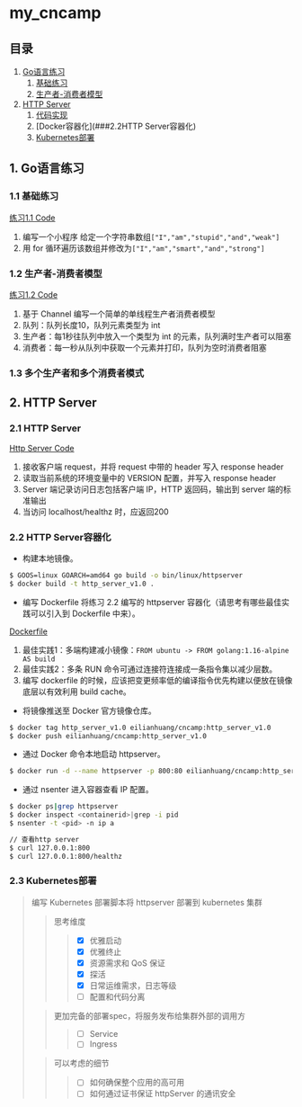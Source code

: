 # my_cncamp

## 目录
1. [Go语言练习](##1.Go语言练习)  
   1. [基础练习](###1.1基础练习)  
   2. [生产者-消费者模型](###1.2生产者-消费者模型)  
2. [HTTP Server](##2.HTTPServer)
   1. [代码实现](###2.1HTTPServer)
   2. [Docker容器化](###2.2HTTP Server容器化)
   3. [Kubernetes部署](#23-kubernetes部署)

## 1. Go语言练习

### 1.1 基础练习

[练习1.1 Code](practice_1_1/main.go)

1. 编写一个小程序 给定一个字符串数组`["I","am","stupid","and","weak"]` 
2. 用 for 循环遍历该数组并修改为`["I","am","smart","and","strong"]`

### 1.2 生产者-消费者模型

[练习1.2 Code](practice_1_2/main.go)

1. 基于 Channel 编写一个简单的单线程生产者消费者模型
2. 队列：队列长度10，队列元素类型为 int
3. 生产者：每1秒往队列中放入一个类型为 int 的元素，队列满时生产者可以阻塞
4. 消费者：每一秒从队列中获取一个元素并打印，队列为空时消费者阻塞

### 1.3 多个生产者和多个消费者模式

## 2. HTTP Server

### 2.1 HTTP Server

[Http Server Code](http_server/main.go)

1. 接收客户端 request，并将 request 中带的 header 写入 response header
2. 读取当前系统的环境变量中的 VERSION 配置，并写入 response header
3. Server 端记录访问日志包括客户端 IP，HTTP 返回码，输出到 server 端的标准输出
4. 当访问 localhost/healthz 时，应返回200

### 2.2 HTTP Server容器化

- 构建本地镜像。

```bash
$ GOOS=linux GOARCH=amd64 go build -o bin/linux/httpserver
$ docker build -t http_server_v1.0 .
```

- 编写 Dockerfile 将练习 2.2 编写的 httpserver 容器化（请思考有哪些最佳实践可以引入到 Dockerfile 中来）。

[Dockerfile](http_server/Dockerfile)

1. 最佳实践1：多端构建减小镜像：`FROM ubuntu -> FROM golang:1.16-alpine AS build`
2. 最佳实践2：多条 RUN 命令可通过连接符连接成一条指令集以减少层数。
3. 编写 dockerfile 的时候，应该把变更频率低的编译指令优先构建以便放在镜像底层以有效利用 build cache。

- 将镜像推送至 Docker 官方镜像仓库。

```bash
$ docker tag http_server_v1.0 eilianhuang/cncamp:http_server_v1.0
$ docker push eilianhuang/cncamp:http_server_v1.0
```

- 通过 Docker 命令本地启动 httpserver。

```bash
$ docker run -d --name httpserver -p 800:80 eilianhuang/cncamp:http_server_v1.0
```

- 通过 nsenter 进入容器查看 IP 配置。

```bash
$ docker ps|grep httpserver
$ docker inspect <containerid>|grep -i pid
$ nsenter -t <pid> -n ip a

// 查看http server
$ curl 127.0.0.1:800
$ curl 127.0.0.1:800/healthz
```

### 2.3 Kubernetes部署

> 编写 Kubernetes 部署脚本将 httpserver 部署到 kubernetes 集群
>> 思考维度
>>> - [x] 优雅启动
>>> - [x] 优雅终止 
>>> - [x] 资源需求和 QoS 保证 
>>> - [x] 探活 
>>> - [x] 日常运维需求，日志等级 
>>> - [ ] 配置和代码分离
> 
>> 更加完备的部署spec，将服务发布给集群外部的调用方
>>> - [ ] Service 
>>> - [ ] Ingress
> 
>> 可以考虑的细节
>>> - [ ] 如何确保整个应用的高可用 
>>> - [ ] 如何通过证书保证 httpServer 的通讯安全
